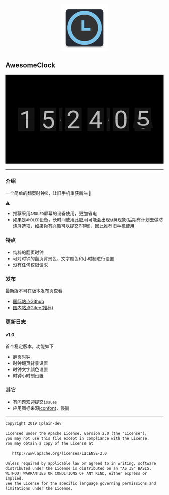 <div align="center">
  <img src="./app/src/main/ic_launcher-web.png" width='150px' alt="ic_launcher-web">
</div>

## AwesomeClock

![预览](/screenshot/flipClock.png)

---

### 介绍

一个简单的翻页时钟⏰，让旧手机重获新生📱

⚠️ 
- 推荐采用`AMOLED`屏幕的设备使用，更加省电
- 如果是`AMOLED`设备，长时间使用此应用可能会出现`烧屏`现象(后期有计划去做防烧屏选项，如果你有兴趣可以提交PR哦)，因此推荐旧手机使用

### 特点

- 纯粹的翻页时钟
- 可对时钟的翻页背景色、文字颜色和小时制进行设置
- 没有任何权限请求

### 发布

最新版本可在版本发布页查看

- [国际站点Github](https://github.com/plain-dev/awesome-clock/releases)
- [国内站点Gitee(推荐)](https://gitee.com/plain-dev/awesome-clock-release/releases)

### 更新日志

#### v1.0

首个稳定版本，功能如下

- 翻页时钟
- 时钟翻页背景设置
- 时钟文字颜色设置
- 时钟小时制设置

### 其它

- 有问题欢迎提交`issues`
- 应用图标来源[iconfont](https://www.iconfont.cn/)，侵删

---

```
Copyright 2019 @plain-dev

Licensed under the Apache License, Version 2.0 (the "License");
you may not use this file except in compliance with the License.
You may obtain a copy of the License at

   http://www.apache.org/licenses/LICENSE-2.0

Unless required by applicable law or agreed to in writing, software
distributed under the License is distributed on an "AS IS" BASIS,
WITHOUT WARRANTIES OR CONDITIONS OF ANY KIND, either express or implied.
See the License for the specific language governing permissions and
limitations under the License.
```